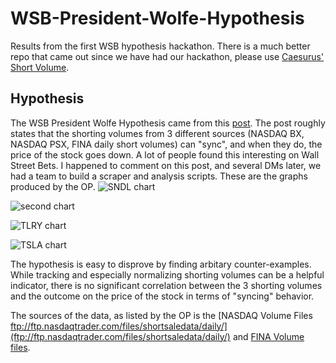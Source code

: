 # WSB-President-Wolfe-Hypothesis
Results from the first WSB hypothesis hackathon. There is a much better repo that came out since we have had our hackathon, please use [Caesurus' Short Volume](https://github.com/Caesurus/short_volume). 

## Hypothesis
The WSB President Wolfe Hypothesis came from this [post](https://www.reddit.com/r/wallstreetbets/comments/li5vch/i_think_i_found_a_way_to_predict_dips_with_nasdaq/). The post roughly states that the shorting volumes from 3 different sources (NASDAQ BX, NASDAQ PSX, FINA daily short volumes) can "sync", and when they do, the price of the stock goes down. A lot of people found this interesting on Wall Street Bets. I happened to comment on this post, and several DMs later, we had a team to build a scraper and analysis scripts. These are the graphs produced by the OP. 
 ![SNDL chart](https://preview.redd.it/2dj8tyjpqzg61.png?width=569&format=png&auto=webp&s=99aba3f5759d0272c401877acdef93cfea37e73d)
 
 ![second chart](https://preview.redd.it/f5a16zi7tzg61.png?width=657&format=png&auto=webp&s=d631425582fb2593c9041ecc90805bdd2e231861)
 
 ![TLRY chart](https://preview.redd.it/h5yrk8dof0h61.png?width=524&format=png&auto=webp&s=f7c89947359119453a375ee37a56578d524a18ed)
 
 ![TSLA chart](https://preview.redd.it/a01t7j8q41h61.png?width=458&format=png&auto=webp&s=a9ae45aa3c1bccc557f410a210ff331bd4039297)
 
 The hypothesis is easy to disprove by finding arbitary counter-examples. While tracking and especially normalizing shorting volumes can be a helpful indicator, there is no significant correlation between the 3 shorting volumes and the outcome on the price of the stock in terms of "syncing" behavior. 
 
 The sources of the data, as listed by the OP is the [NASDAQ Volume Files ftp://ftp.nasdaqtrader.com/files/shortsaledata/daily/](ftp://ftp.nasdaqtrader.com/files/shortsaledata/daily/) and [FINA Volume files](http://regsho.finra.org/regsho-Index.html).
